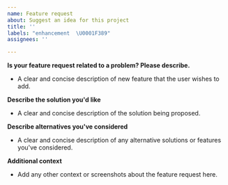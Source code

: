 ```yaml
---
name: Feature request
about: Suggest an idea for this project
title: ''
labels: "enhancement  \U0001F389"
assignees: ''

---
```


**Is your feature request related to a problem? Please describe.**
- A clear and concise description of new feature that the user wishes to add.

**Describe the solution you'd like**
- A clear and concise description of the solution being proposed.

**Describe alternatives you've considered**
- A clear and concise description of any alternative solutions or features you've considered.

**Additional context**
- Add any other context or screenshots about the feature request here.
